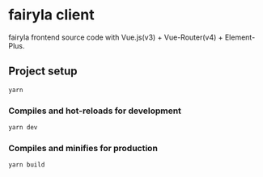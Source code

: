 # fairyla client

fairyla frontend source code with Vue.js(v3) + Vue-Router(v4) + Element-Plus.

## Project setup

```bash
yarn
```

### Compiles and hot-reloads for development

```bash
yarn dev
```

### Compiles and minifies for production

```bash
yarn build
```
